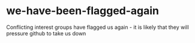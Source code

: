 # we-have-been-flagged-again
Conflicting interest groups have flagged us again - it is likely that they will pressure github to take us down
